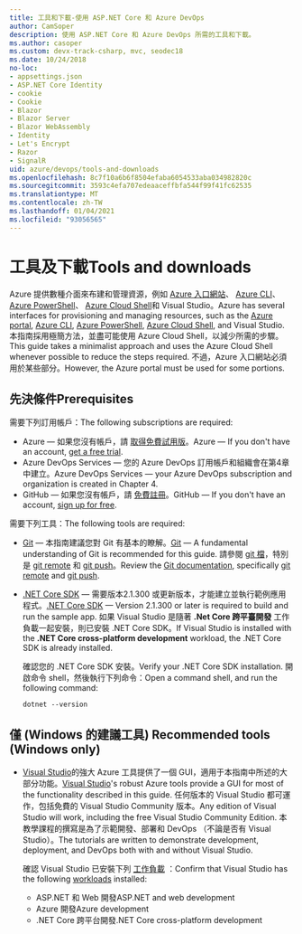 ```yaml
---
title: 工具和下載-使用 ASP.NET Core 和 Azure DevOps
author: CamSoper
description: 使用 ASP.NET Core 和 Azure DevOps 所需的工具和下載。
ms.author: casoper
ms.custom: devx-track-csharp, mvc, seodec18
ms.date: 10/24/2018
no-loc:
- appsettings.json
- ASP.NET Core Identity
- cookie
- Cookie
- Blazor
- Blazor Server
- Blazor WebAssembly
- Identity
- Let's Encrypt
- Razor
- SignalR
uid: azure/devops/tools-and-downloads
ms.openlocfilehash: 8c7f10a6b6f8504efaba6054533aba034982820c
ms.sourcegitcommit: 3593c4efa707edeaaceffbfa544f99f41fc62535
ms.translationtype: MT
ms.contentlocale: zh-TW
ms.lasthandoff: 01/04/2021
ms.locfileid: "93056565"
---
```

# <a name="tools-and-downloads"></a><span data-ttu-id="fe772-103">工具及下載</span><span class="sxs-lookup"><span data-stu-id="fe772-103">Tools and downloads</span></span>

<span data-ttu-id="fe772-104">Azure 提供數種介面來布建和管理資源，例如 [Azure 入口網站](https://portal.azure.com)、 [Azure CLI](/cli/azure/)、 [Azure PowerShell](/powershell/azure/overview)、 [Azure Cloud Shell](https://shell.azure.com/bash)和 Visual Studio。</span><span class="sxs-lookup"><span data-stu-id="fe772-104">Azure has several interfaces for provisioning and managing resources, such as the [Azure portal](https://portal.azure.com), [Azure CLI](/cli/azure/), [Azure PowerShell](/powershell/azure/overview), [Azure Cloud Shell](https://shell.azure.com/bash), and Visual Studio.</span></span> <span data-ttu-id="fe772-105">本指南採用極簡方法，並盡可能使用 Azure Cloud Shell，以減少所需的步驟。</span><span class="sxs-lookup"><span data-stu-id="fe772-105">This guide takes a minimalist approach and uses the Azure Cloud Shell whenever possible to reduce the steps required.</span></span> <span data-ttu-id="fe772-106">不過，Azure 入口網站必須用於某些部分。</span><span class="sxs-lookup"><span data-stu-id="fe772-106">However, the Azure portal must be used for some portions.</span></span>

## <a name="prerequisites"></a><span data-ttu-id="fe772-107">先決條件</span><span class="sxs-lookup"><span data-stu-id="fe772-107">Prerequisites</span></span>

<span data-ttu-id="fe772-108">需要下列訂用帳戶：</span><span class="sxs-lookup"><span data-stu-id="fe772-108">The following subscriptions are required:</span></span>

* <span data-ttu-id="fe772-109">Azure &mdash; 如果您沒有帳戶，請 [取得免費試用版](https://azure.microsoft.com/free/dotnet/)。</span><span class="sxs-lookup"><span data-stu-id="fe772-109">Azure &mdash; If you don't have an account, [get a free trial](https://azure.microsoft.com/free/dotnet/).</span></span>
* <span data-ttu-id="fe772-110">Azure DevOps Services &mdash; 您的 Azure DevOps 訂用帳戶和組織會在第4章中建立。</span><span class="sxs-lookup"><span data-stu-id="fe772-110">Azure DevOps Services &mdash; your Azure DevOps subscription and organization is created in Chapter 4.</span></span>
* <span data-ttu-id="fe772-111">GitHub &mdash; 如果您沒有帳戶，請 [免費註冊](https://github.com/join)。</span><span class="sxs-lookup"><span data-stu-id="fe772-111">GitHub &mdash; If you don't have an account, [sign up for free](https://github.com/join).</span></span>

<span data-ttu-id="fe772-112">需要下列工具：</span><span class="sxs-lookup"><span data-stu-id="fe772-112">The following tools are required:</span></span>

* <span data-ttu-id="fe772-113">[Git](https://git-scm.com/downloads) &mdash; 本指南建議您對 Git 有基本的瞭解。</span><span class="sxs-lookup"><span data-stu-id="fe772-113">[Git](https://git-scm.com/downloads) &mdash; A fundamental understanding of Git is recommended for this guide.</span></span> <span data-ttu-id="fe772-114">請參閱 [git 檔](https://git-scm.com/doc)，特別是 [git remote](https://git-scm.com/docs/git-remote) 和 [git push](https://git-scm.com/docs/git-push)。</span><span class="sxs-lookup"><span data-stu-id="fe772-114">Review the [Git documentation](https://git-scm.com/doc), specifically [git remote](https://git-scm.com/docs/git-remote) and [git push](https://git-scm.com/docs/git-push).</span></span>
* <span data-ttu-id="fe772-115">[.NET Core SDK](https://dotnet.microsoft.com/download/) &mdash; 需要版本2.1.300 或更新版本，才能建立並執行範例應用程式。</span><span class="sxs-lookup"><span data-stu-id="fe772-115">[.NET Core SDK](https://dotnet.microsoft.com/download/) &mdash; Version 2.1.300 or later is required to build and run the sample app.</span></span> <span data-ttu-id="fe772-116">如果 Visual Studio 是隨著 **.Net Core 跨平臺開發** 工作負載一起安裝，則已安裝 .NET Core SDK。</span><span class="sxs-lookup"><span data-stu-id="fe772-116">If Visual Studio is installed with the **.NET Core cross-platform development** workload, the .NET Core SDK is already installed.</span></span>

    <span data-ttu-id="fe772-117">確認您的 .NET Core SDK 安裝。</span><span class="sxs-lookup"><span data-stu-id="fe772-117">Verify your .NET Core SDK installation.</span></span> <span data-ttu-id="fe772-118">開啟命令 shell，然後執行下列命令：</span><span class="sxs-lookup"><span data-stu-id="fe772-118">Open a command shell, and run the following command:</span></span>

    ```dotnetcli
    dotnet --version
    ```

## <a name="recommended-tools-windows-only"></a><span data-ttu-id="fe772-119">僅 (Windows 的建議工具) </span><span class="sxs-lookup"><span data-stu-id="fe772-119">Recommended tools (Windows only)</span></span>

* <span data-ttu-id="fe772-120">[Visual Studio](https://visualstudio.microsoft.com)的強大 Azure 工具提供了一個 GUI，適用于本指南中所述的大部分功能。</span><span class="sxs-lookup"><span data-stu-id="fe772-120">[Visual Studio](https://visualstudio.microsoft.com)'s robust Azure tools provide a GUI for most of the functionality described in this guide.</span></span> <span data-ttu-id="fe772-121">任何版本的 Visual Studio 都可運作，包括免費的 Visual Studio Community 版本。</span><span class="sxs-lookup"><span data-stu-id="fe772-121">Any edition of Visual Studio will work, including the free Visual Studio Community Edition.</span></span> <span data-ttu-id="fe772-122">本教學課程的撰寫是為了示範開發、部署和 DevOps （不論是否有 Visual Studio）。</span><span class="sxs-lookup"><span data-stu-id="fe772-122">The tutorials are written to demonstrate development, deployment, and DevOps both with and without Visual Studio.</span></span>

  <span data-ttu-id="fe772-123">確認 Visual Studio 已安裝下列 [工作負載](/visualstudio/install/modify-visual-studio) ：</span><span class="sxs-lookup"><span data-stu-id="fe772-123">Confirm that Visual Studio has the following [workloads](/visualstudio/install/modify-visual-studio) installed:</span></span>

  * <span data-ttu-id="fe772-124">ASP.NET 和 Web 開發</span><span class="sxs-lookup"><span data-stu-id="fe772-124">ASP.NET and web development</span></span>
  * <span data-ttu-id="fe772-125">Azure 開發</span><span class="sxs-lookup"><span data-stu-id="fe772-125">Azure development</span></span>
  * <span data-ttu-id="fe772-126">.NET Core 跨平台開發</span><span class="sxs-lookup"><span data-stu-id="fe772-126">.NET Core cross-platform development</span></span>
